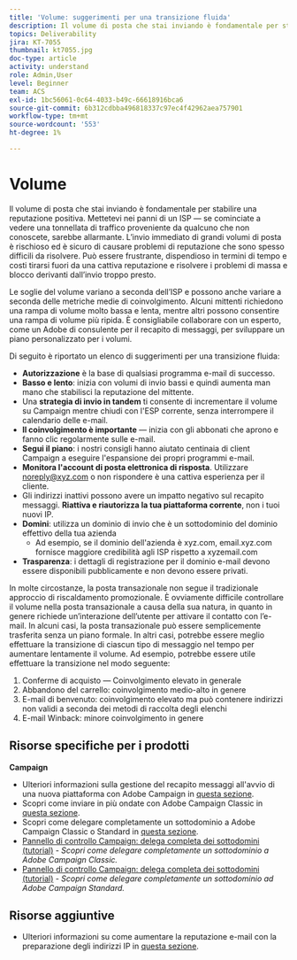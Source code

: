 ```yaml
---
title: 'Volume: suggerimenti per una transizione fluida'
description: Il volume di posta che stai inviando è fondamentale per stabilire una reputazione positiva. Scopri cosa puoi fare per effettuare una transizione fluida.
topics: Deliverability
jira: KT-7055
thumbnail: kt7055.jpg
doc-type: article
activity: understand
role: Admin,User
level: Beginner
team: ACS
exl-id: 1bc56061-0c64-4033-b49c-66618916bca6
source-git-commit: 6b312cdbba496818337c97ec4f42962aea757901
workflow-type: tm+mt
source-wordcount: '553'
ht-degree: 1%

---
```


# Volume

Il volume di posta che stai inviando è fondamentale per stabilire una reputazione positiva. Mettetevi nei panni di un ISP — se cominciate a vedere una tonnellata di traffico proveniente da qualcuno che non conoscete, sarebbe allarmante. L’invio immediato di grandi volumi di posta è rischioso ed è sicuro di causare problemi di reputazione che sono spesso difficili da risolvere. Può essere frustrante, dispendioso in termini di tempo e costi tirarsi fuori da una cattiva reputazione e risolvere i problemi di massa e blocco derivanti dall’invio troppo presto.

Le soglie del volume variano a seconda dell’ISP e possono anche variare a seconda delle metriche medie di coinvolgimento. Alcuni mittenti richiedono una rampa di volume molto bassa e lenta, mentre altri possono consentire una rampa di volume più ripida. È consigliabile collaborare con un esperto, come un Adobe di consulente per il recapito di messaggi, per sviluppare un piano personalizzato per i volumi.

Di seguito è riportato un elenco di suggerimenti per una transizione fluida:

* **Autorizzazione** è la base di qualsiasi programma e-mail di successo.
* **Basso e lento**: inizia con volumi di invio bassi e quindi aumenta man mano che stabilisci la reputazione del mittente.
* Una **strategia di invio in tandem** ti consente di incrementare il volume su Campaign mentre chiudi con l&#39;ESP corrente, senza interrompere il calendario delle e-mail.
* **Il coinvolgimento è importante** — inizia con gli abbonati che aprono e fanno clic regolarmente sulle e-mail.
* **Segui il piano**: i nostri consigli hanno aiutato centinaia di client Campaign a eseguire l&#39;espansione dei propri programmi e-mail.
* **Monitora l&#39;account di posta elettronica di risposta**. Utilizzare noreply@xyz.com o non rispondere è una cattiva esperienza per il cliente.
* Gli indirizzi inattivi possono avere un impatto negativo sul recapito messaggi. **Riattiva e riautorizza la tua piattaforma corrente**, non i tuoi nuovi IP.
* **Domini**: utilizza un dominio di invio che è un sottodominio del dominio effettivo della tua azienda
   * Ad esempio, se il dominio dell&#39;azienda è xyz.com, email.xyz.com fornisce maggiore credibilità agli ISP rispetto a xyzemail.com
* **Trasparenza**: i dettagli di registrazione per il dominio e-mail devono essere disponibili pubblicamente e non devono essere privati.

In molte circostanze, la posta transazionale non segue il tradizionale approccio di riscaldamento promozionale. È ovviamente difficile controllare il volume nella posta transazionale a causa della sua natura, in quanto in genere richiede un’interazione dell’utente per attivare il contatto con l’e-mail. In alcuni casi, la posta transazionale può essere semplicemente trasferita senza un piano formale. In altri casi, potrebbe essere meglio effettuare la transizione di ciascun tipo di messaggio nel tempo per aumentare lentamente il volume. Ad esempio, potrebbe essere utile effettuare la transizione nel modo seguente:

1. Conferme di acquisto — Coinvolgimento elevato in generale
2. Abbandono del carrello: coinvolgimento medio-alto in genere
3. E-mail di benvenuto: coinvolgimento elevato ma può contenere indirizzi non validi a seconda dei metodi di raccolta degli elenchi
4. E-mail Winback: minore coinvolgimento in genere

## Risorse specifiche per i prodotti

**Campaign**

* Ulteriori informazioni sulla gestione del recapito messaggi all&#39;avvio di una nuova piattaforma con Adobe Campaign in [questa sezione](/help/additional-resources/ac-starting-new-platform.md).
* Scopri come inviare in più ondate con Adobe Campaign Classic in [questa sezione](https://experienceleague.adobe.com/docs/campaign-classic/using/sending-messages/key-steps-when-creating-a-delivery/steps-sending-the-delivery.html?lang=it#sending-using-multiple-waves).
* Scopri come delegare completamente un sottodominio a Adobe Campaign Classic o Standard in [questa sezione](/help/additional-resources/ac-domain-name-setup.md).
* [Pannello di controllo Campaign: delega completa dei sottodomini (tutorial)](https://experienceleague.adobe.com/docs/campaign-classic-learn/control-panel/subdomains-and-certificates/subdomain-delegation.html?lang=it) - *Scopri come delegare completamente un sottodominio a Adobe Campaign Classic.*
* [Pannello di controllo Campaign: delega completa dei sottodomini (tutorial)](https://experienceleague.adobe.com/docs/campaign-standard-learn/control-panel/subdomains-and-certificates/subdomain-delegation.html?lang=it) - *Scopri come delegare completamente un sottodominio ad Adobe Campaign Standard.*

## Risorse aggiuntive

* Ulteriori informazioni su come aumentare la reputazione e-mail con la preparazione degli indirizzi IP in [questa sezione](/help/additional-resources/increase-reputation-with-ip-warming.md).
